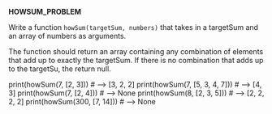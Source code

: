 **HOWSUM_PROBLEM**

Write a function `howSum(targetSum, numbers)` that takes in a targetSum and an array of numbers as arguments.

The function should return an array containing any combination of elements that add up to exactly the targetSum. If there is no combination that adds up to the targetSu, the return null.

print(howSum(7, [2, 3]))            # --> [3, 2, 2]
print(howSum(7, [5, 3, 4, 7]))      # --> [4, 3]
print(howSum(7, [2, 4]))            # --> None
print(howSum(8, [2, 3, 5]))         # --> [2, 2, 2, 2]
print(howSum(300, [7, 14]))         # --> None